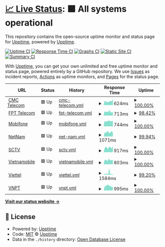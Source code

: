 # [📈 Live Status](https://upptime.github.io/upptime): <!--live status--> **🟩 All systems operational**

This repository contains the open-source uptime monitor and status page for [Upptime](https://upptime.js.org), powered by [Upptime](https://github.com/upptime/upptime).

[![Uptime CI](https://github.com/ilumitr/vn-isp-monitoring/workflows/Uptime%20CI/badge.svg)](https://github.com/ilumitr/vn-isp-monitoring/actions?query=workflow%3A%22Uptime+CI%22)
[![Response Time CI](https://github.com/ilumitr/vn-isp-monitoring/workflows/Response%20Time%20CI/badge.svg)](https://github.com/ilumitr/vn-isp-monitoring/actions?query=workflow%3A%22Response+Time+CI%22)
[![Graphs CI](https://github.com/ilumitr/vn-isp-monitoring/workflows/Graphs%20CI/badge.svg)](https://github.com/ilumitr/vn-isp-monitoring/actions?query=workflow%3A%22Graphs+CI%22)
[![Static Site CI](https://github.com/ilumitr/vn-isp-monitoring/workflows/Static%20Site%20CI/badge.svg)](https://github.com/ilumitr/vn-isp-monitoring/actions?query=workflow%3A%22Static+Site+CI%22)
[![Summary CI](https://github.com/ilumitr/vn-isp-monitoring/workflows/Summary%20CI/badge.svg)](https://github.com/ilumitr/vn-isp-monitoring/actions?query=workflow%3A%22Summary+CI%22)

With [Upptime](https://upptime.js.org), you can get your own unlimited and free uptime monitor and status page, powered entirely by a GitHub repository. We use [Issues](https://github.com/upptime/upptime/issues) as incident reports, [Actions](https://github.com/ilumitr/vn-isp-monitoring/actions) as uptime monitors, and [Pages](https://upptime.github.io/upptime) for the status page.

<!--start: status pages-->
<!-- This summary is generated by Upptime (https://github.com/upptime/upptime) -->
<!-- Do not edit this manually, your changes will be overwritten -->
<!-- prettier-ignore -->
| URL | Status | History | Response Time | Uptime |
| --- | ------ | ------- | ------------- | ------ |
| <img alt="" src="https://icons.duckduckgo.com/ip3/hcmspeedtest.cmctelecom.vn.ico" height="13"> [CMC Telecom](http://hcmspeedtest.cmctelecom.vn:8080) | 🟩 Up | [cmc-telecom.yml](https://github.com/ilumitr/vn-isp-monitoring/commits/HEAD/history/cmc-telecom.yml) | <details><summary><img alt="Response time graph" src="./graphs/cmc-telecom/response-time-week.png" height="20"> 624ms</summary><br><a href="https://ilumitr.github.io/vn-isp-monitoring/history/cmc-telecom"><img alt="Response time 627" src="https://img.shields.io/endpoint?url=https%3A%2F%2Fraw.githubusercontent.com%2Filumitr%2Fvn-isp-monitoring%2FHEAD%2Fapi%2Fcmc-telecom%2Fresponse-time.json"></a><br><a href="https://ilumitr.github.io/vn-isp-monitoring/history/cmc-telecom"><img alt="24-hour response time 949" src="https://img.shields.io/endpoint?url=https%3A%2F%2Fraw.githubusercontent.com%2Filumitr%2Fvn-isp-monitoring%2FHEAD%2Fapi%2Fcmc-telecom%2Fresponse-time-day.json"></a><br><a href="https://ilumitr.github.io/vn-isp-monitoring/history/cmc-telecom"><img alt="7-day response time 624" src="https://img.shields.io/endpoint?url=https%3A%2F%2Fraw.githubusercontent.com%2Filumitr%2Fvn-isp-monitoring%2FHEAD%2Fapi%2Fcmc-telecom%2Fresponse-time-week.json"></a><br><a href="https://ilumitr.github.io/vn-isp-monitoring/history/cmc-telecom"><img alt="30-day response time 613" src="https://img.shields.io/endpoint?url=https%3A%2F%2Fraw.githubusercontent.com%2Filumitr%2Fvn-isp-monitoring%2FHEAD%2Fapi%2Fcmc-telecom%2Fresponse-time-month.json"></a><br><a href="https://ilumitr.github.io/vn-isp-monitoring/history/cmc-telecom"><img alt="1-year response time 627" src="https://img.shields.io/endpoint?url=https%3A%2F%2Fraw.githubusercontent.com%2Filumitr%2Fvn-isp-monitoring%2FHEAD%2Fapi%2Fcmc-telecom%2Fresponse-time-year.json"></a></details> | <details><summary><a href="https://ilumitr.github.io/vn-isp-monitoring/history/cmc-telecom">100.00%</a></summary><a href="https://ilumitr.github.io/vn-isp-monitoring/history/cmc-telecom"><img alt="All-time uptime 99.98%" src="https://img.shields.io/endpoint?url=https%3A%2F%2Fraw.githubusercontent.com%2Filumitr%2Fvn-isp-monitoring%2FHEAD%2Fapi%2Fcmc-telecom%2Fuptime.json"></a><br><a href="https://ilumitr.github.io/vn-isp-monitoring/history/cmc-telecom"><img alt="24-hour uptime 100.00%" src="https://img.shields.io/endpoint?url=https%3A%2F%2Fraw.githubusercontent.com%2Filumitr%2Fvn-isp-monitoring%2FHEAD%2Fapi%2Fcmc-telecom%2Fuptime-day.json"></a><br><a href="https://ilumitr.github.io/vn-isp-monitoring/history/cmc-telecom"><img alt="7-day uptime 100.00%" src="https://img.shields.io/endpoint?url=https%3A%2F%2Fraw.githubusercontent.com%2Filumitr%2Fvn-isp-monitoring%2FHEAD%2Fapi%2Fcmc-telecom%2Fuptime-week.json"></a><br><a href="https://ilumitr.github.io/vn-isp-monitoring/history/cmc-telecom"><img alt="30-day uptime 100.00%" src="https://img.shields.io/endpoint?url=https%3A%2F%2Fraw.githubusercontent.com%2Filumitr%2Fvn-isp-monitoring%2FHEAD%2Fapi%2Fcmc-telecom%2Fuptime-month.json"></a><br><a href="https://ilumitr.github.io/vn-isp-monitoring/history/cmc-telecom"><img alt="1-year uptime 99.98%" src="https://img.shields.io/endpoint?url=https%3A%2F%2Fraw.githubusercontent.com%2Filumitr%2Fvn-isp-monitoring%2FHEAD%2Fapi%2Fcmc-telecom%2Fuptime-year.json"></a></details>
| <img alt="" src="https://icons.duckduckgo.com/ip3/speedtest.fpt.vn.ico" height="13"> [FPT Telecom](http://speedtest.fpt.vn:8080) | 🟩 Up | [fpt-telecom.yml](https://github.com/ilumitr/vn-isp-monitoring/commits/HEAD/history/fpt-telecom.yml) | <details><summary><img alt="Response time graph" src="./graphs/fpt-telecom/response-time-week.png" height="20"> 713ms</summary><br><a href="https://ilumitr.github.io/vn-isp-monitoring/history/fpt-telecom"><img alt="Response time 742" src="https://img.shields.io/endpoint?url=https%3A%2F%2Fraw.githubusercontent.com%2Filumitr%2Fvn-isp-monitoring%2FHEAD%2Fapi%2Ffpt-telecom%2Fresponse-time.json"></a><br><a href="https://ilumitr.github.io/vn-isp-monitoring/history/fpt-telecom"><img alt="24-hour response time 575" src="https://img.shields.io/endpoint?url=https%3A%2F%2Fraw.githubusercontent.com%2Filumitr%2Fvn-isp-monitoring%2FHEAD%2Fapi%2Ffpt-telecom%2Fresponse-time-day.json"></a><br><a href="https://ilumitr.github.io/vn-isp-monitoring/history/fpt-telecom"><img alt="7-day response time 713" src="https://img.shields.io/endpoint?url=https%3A%2F%2Fraw.githubusercontent.com%2Filumitr%2Fvn-isp-monitoring%2FHEAD%2Fapi%2Ffpt-telecom%2Fresponse-time-week.json"></a><br><a href="https://ilumitr.github.io/vn-isp-monitoring/history/fpt-telecom"><img alt="30-day response time 766" src="https://img.shields.io/endpoint?url=https%3A%2F%2Fraw.githubusercontent.com%2Filumitr%2Fvn-isp-monitoring%2FHEAD%2Fapi%2Ffpt-telecom%2Fresponse-time-month.json"></a><br><a href="https://ilumitr.github.io/vn-isp-monitoring/history/fpt-telecom"><img alt="1-year response time 742" src="https://img.shields.io/endpoint?url=https%3A%2F%2Fraw.githubusercontent.com%2Filumitr%2Fvn-isp-monitoring%2FHEAD%2Fapi%2Ffpt-telecom%2Fresponse-time-year.json"></a></details> | <details><summary><a href="https://ilumitr.github.io/vn-isp-monitoring/history/fpt-telecom">98.42%</a></summary><a href="https://ilumitr.github.io/vn-isp-monitoring/history/fpt-telecom"><img alt="All-time uptime 99.94%" src="https://img.shields.io/endpoint?url=https%3A%2F%2Fraw.githubusercontent.com%2Filumitr%2Fvn-isp-monitoring%2FHEAD%2Fapi%2Ffpt-telecom%2Fuptime.json"></a><br><a href="https://ilumitr.github.io/vn-isp-monitoring/history/fpt-telecom"><img alt="24-hour uptime 100.00%" src="https://img.shields.io/endpoint?url=https%3A%2F%2Fraw.githubusercontent.com%2Filumitr%2Fvn-isp-monitoring%2FHEAD%2Fapi%2Ffpt-telecom%2Fuptime-day.json"></a><br><a href="https://ilumitr.github.io/vn-isp-monitoring/history/fpt-telecom"><img alt="7-day uptime 98.42%" src="https://img.shields.io/endpoint?url=https%3A%2F%2Fraw.githubusercontent.com%2Filumitr%2Fvn-isp-monitoring%2FHEAD%2Fapi%2Ffpt-telecom%2Fuptime-week.json"></a><br><a href="https://ilumitr.github.io/vn-isp-monitoring/history/fpt-telecom"><img alt="30-day uptime 99.64%" src="https://img.shields.io/endpoint?url=https%3A%2F%2Fraw.githubusercontent.com%2Filumitr%2Fvn-isp-monitoring%2FHEAD%2Fapi%2Ffpt-telecom%2Fuptime-month.json"></a><br><a href="https://ilumitr.github.io/vn-isp-monitoring/history/fpt-telecom"><img alt="1-year uptime 99.94%" src="https://img.shields.io/endpoint?url=https%3A%2F%2Fraw.githubusercontent.com%2Filumitr%2Fvn-isp-monitoring%2FHEAD%2Fapi%2Ffpt-telecom%2Fuptime-year.json"></a></details>
| <img alt="" src="https://icons.duckduckgo.com/ip3/sp1.mobifone.vn.ico" height="13"> [Mobifone](http://sp1.mobifone.vn:8080) | 🟩 Up | [mobifone.yml](https://github.com/ilumitr/vn-isp-monitoring/commits/HEAD/history/mobifone.yml) | <details><summary><img alt="Response time graph" src="./graphs/mobifone/response-time-week.png" height="20"> 744ms</summary><br><a href="https://ilumitr.github.io/vn-isp-monitoring/history/mobifone"><img alt="Response time 730" src="https://img.shields.io/endpoint?url=https%3A%2F%2Fraw.githubusercontent.com%2Filumitr%2Fvn-isp-monitoring%2FHEAD%2Fapi%2Fmobifone%2Fresponse-time.json"></a><br><a href="https://ilumitr.github.io/vn-isp-monitoring/history/mobifone"><img alt="24-hour response time 755" src="https://img.shields.io/endpoint?url=https%3A%2F%2Fraw.githubusercontent.com%2Filumitr%2Fvn-isp-monitoring%2FHEAD%2Fapi%2Fmobifone%2Fresponse-time-day.json"></a><br><a href="https://ilumitr.github.io/vn-isp-monitoring/history/mobifone"><img alt="7-day response time 744" src="https://img.shields.io/endpoint?url=https%3A%2F%2Fraw.githubusercontent.com%2Filumitr%2Fvn-isp-monitoring%2FHEAD%2Fapi%2Fmobifone%2Fresponse-time-week.json"></a><br><a href="https://ilumitr.github.io/vn-isp-monitoring/history/mobifone"><img alt="30-day response time 797" src="https://img.shields.io/endpoint?url=https%3A%2F%2Fraw.githubusercontent.com%2Filumitr%2Fvn-isp-monitoring%2FHEAD%2Fapi%2Fmobifone%2Fresponse-time-month.json"></a><br><a href="https://ilumitr.github.io/vn-isp-monitoring/history/mobifone"><img alt="1-year response time 730" src="https://img.shields.io/endpoint?url=https%3A%2F%2Fraw.githubusercontent.com%2Filumitr%2Fvn-isp-monitoring%2FHEAD%2Fapi%2Fmobifone%2Fresponse-time-year.json"></a></details> | <details><summary><a href="https://ilumitr.github.io/vn-isp-monitoring/history/mobifone">100.00%</a></summary><a href="https://ilumitr.github.io/vn-isp-monitoring/history/mobifone"><img alt="All-time uptime 99.93%" src="https://img.shields.io/endpoint?url=https%3A%2F%2Fraw.githubusercontent.com%2Filumitr%2Fvn-isp-monitoring%2FHEAD%2Fapi%2Fmobifone%2Fuptime.json"></a><br><a href="https://ilumitr.github.io/vn-isp-monitoring/history/mobifone"><img alt="24-hour uptime 100.00%" src="https://img.shields.io/endpoint?url=https%3A%2F%2Fraw.githubusercontent.com%2Filumitr%2Fvn-isp-monitoring%2FHEAD%2Fapi%2Fmobifone%2Fuptime-day.json"></a><br><a href="https://ilumitr.github.io/vn-isp-monitoring/history/mobifone"><img alt="7-day uptime 100.00%" src="https://img.shields.io/endpoint?url=https%3A%2F%2Fraw.githubusercontent.com%2Filumitr%2Fvn-isp-monitoring%2FHEAD%2Fapi%2Fmobifone%2Fuptime-week.json"></a><br><a href="https://ilumitr.github.io/vn-isp-monitoring/history/mobifone"><img alt="30-day uptime 100.00%" src="https://img.shields.io/endpoint?url=https%3A%2F%2Fraw.githubusercontent.com%2Filumitr%2Fvn-isp-monitoring%2FHEAD%2Fapi%2Fmobifone%2Fuptime-month.json"></a><br><a href="https://ilumitr.github.io/vn-isp-monitoring/history/mobifone"><img alt="1-year uptime 99.93%" src="https://img.shields.io/endpoint?url=https%3A%2F%2Fraw.githubusercontent.com%2Filumitr%2Fvn-isp-monitoring%2FHEAD%2Fapi%2Fmobifone%2Fuptime-year.json"></a></details>
| <img alt="" src="https://icons.duckduckgo.com/ip3/speedtest4.hcmc.netnam.vn.ico" height="13"> [NetNam](http://speedtest4.hcmc.netnam.vn:8080) | 🟩 Up | [net-nam.yml](https://github.com/ilumitr/vn-isp-monitoring/commits/HEAD/history/net-nam.yml) | <details><summary><img alt="Response time graph" src="./graphs/net-nam/response-time-week.png" height="20"> 1071ms</summary><br><a href="https://ilumitr.github.io/vn-isp-monitoring/history/net-nam"><img alt="Response time 1156" src="https://img.shields.io/endpoint?url=https%3A%2F%2Fraw.githubusercontent.com%2Filumitr%2Fvn-isp-monitoring%2FHEAD%2Fapi%2Fnet-nam%2Fresponse-time.json"></a><br><a href="https://ilumitr.github.io/vn-isp-monitoring/history/net-nam"><img alt="24-hour response time 971" src="https://img.shields.io/endpoint?url=https%3A%2F%2Fraw.githubusercontent.com%2Filumitr%2Fvn-isp-monitoring%2FHEAD%2Fapi%2Fnet-nam%2Fresponse-time-day.json"></a><br><a href="https://ilumitr.github.io/vn-isp-monitoring/history/net-nam"><img alt="7-day response time 1071" src="https://img.shields.io/endpoint?url=https%3A%2F%2Fraw.githubusercontent.com%2Filumitr%2Fvn-isp-monitoring%2FHEAD%2Fapi%2Fnet-nam%2Fresponse-time-week.json"></a><br><a href="https://ilumitr.github.io/vn-isp-monitoring/history/net-nam"><img alt="30-day response time 1072" src="https://img.shields.io/endpoint?url=https%3A%2F%2Fraw.githubusercontent.com%2Filumitr%2Fvn-isp-monitoring%2FHEAD%2Fapi%2Fnet-nam%2Fresponse-time-month.json"></a><br><a href="https://ilumitr.github.io/vn-isp-monitoring/history/net-nam"><img alt="1-year response time 1156" src="https://img.shields.io/endpoint?url=https%3A%2F%2Fraw.githubusercontent.com%2Filumitr%2Fvn-isp-monitoring%2FHEAD%2Fapi%2Fnet-nam%2Fresponse-time-year.json"></a></details> | <details><summary><a href="https://ilumitr.github.io/vn-isp-monitoring/history/net-nam">99.94%</a></summary><a href="https://ilumitr.github.io/vn-isp-monitoring/history/net-nam"><img alt="All-time uptime 99.97%" src="https://img.shields.io/endpoint?url=https%3A%2F%2Fraw.githubusercontent.com%2Filumitr%2Fvn-isp-monitoring%2FHEAD%2Fapi%2Fnet-nam%2Fuptime.json"></a><br><a href="https://ilumitr.github.io/vn-isp-monitoring/history/net-nam"><img alt="24-hour uptime 99.58%" src="https://img.shields.io/endpoint?url=https%3A%2F%2Fraw.githubusercontent.com%2Filumitr%2Fvn-isp-monitoring%2FHEAD%2Fapi%2Fnet-nam%2Fuptime-day.json"></a><br><a href="https://ilumitr.github.io/vn-isp-monitoring/history/net-nam"><img alt="7-day uptime 99.94%" src="https://img.shields.io/endpoint?url=https%3A%2F%2Fraw.githubusercontent.com%2Filumitr%2Fvn-isp-monitoring%2FHEAD%2Fapi%2Fnet-nam%2Fuptime-week.json"></a><br><a href="https://ilumitr.github.io/vn-isp-monitoring/history/net-nam"><img alt="30-day uptime 99.89%" src="https://img.shields.io/endpoint?url=https%3A%2F%2Fraw.githubusercontent.com%2Filumitr%2Fvn-isp-monitoring%2FHEAD%2Fapi%2Fnet-nam%2Fuptime-month.json"></a><br><a href="https://ilumitr.github.io/vn-isp-monitoring/history/net-nam"><img alt="1-year uptime 99.97%" src="https://img.shields.io/endpoint?url=https%3A%2F%2Fraw.githubusercontent.com%2Filumitr%2Fvn-isp-monitoring%2FHEAD%2Fapi%2Fnet-nam%2Fuptime-year.json"></a></details>
| <img alt="" src="https://icons.duckduckgo.com/ip3/hcm-speedtest01.sctv.com.vn.ico" height="13"> [SCTV](http://hcm-speedtest01.sctv.com.vn:8080) | 🟩 Up | [sctv.yml](https://github.com/ilumitr/vn-isp-monitoring/commits/HEAD/history/sctv.yml) | <details><summary><img alt="Response time graph" src="./graphs/sctv/response-time-week.png" height="20"> 917ms</summary><br><a href="https://ilumitr.github.io/vn-isp-monitoring/history/sctv"><img alt="Response time 904" src="https://img.shields.io/endpoint?url=https%3A%2F%2Fraw.githubusercontent.com%2Filumitr%2Fvn-isp-monitoring%2FHEAD%2Fapi%2Fsctv%2Fresponse-time.json"></a><br><a href="https://ilumitr.github.io/vn-isp-monitoring/history/sctv"><img alt="24-hour response time 1181" src="https://img.shields.io/endpoint?url=https%3A%2F%2Fraw.githubusercontent.com%2Filumitr%2Fvn-isp-monitoring%2FHEAD%2Fapi%2Fsctv%2Fresponse-time-day.json"></a><br><a href="https://ilumitr.github.io/vn-isp-monitoring/history/sctv"><img alt="7-day response time 917" src="https://img.shields.io/endpoint?url=https%3A%2F%2Fraw.githubusercontent.com%2Filumitr%2Fvn-isp-monitoring%2FHEAD%2Fapi%2Fsctv%2Fresponse-time-week.json"></a><br><a href="https://ilumitr.github.io/vn-isp-monitoring/history/sctv"><img alt="30-day response time 953" src="https://img.shields.io/endpoint?url=https%3A%2F%2Fraw.githubusercontent.com%2Filumitr%2Fvn-isp-monitoring%2FHEAD%2Fapi%2Fsctv%2Fresponse-time-month.json"></a><br><a href="https://ilumitr.github.io/vn-isp-monitoring/history/sctv"><img alt="1-year response time 904" src="https://img.shields.io/endpoint?url=https%3A%2F%2Fraw.githubusercontent.com%2Filumitr%2Fvn-isp-monitoring%2FHEAD%2Fapi%2Fsctv%2Fresponse-time-year.json"></a></details> | <details><summary><a href="https://ilumitr.github.io/vn-isp-monitoring/history/sctv">100.00%</a></summary><a href="https://ilumitr.github.io/vn-isp-monitoring/history/sctv"><img alt="All-time uptime 99.96%" src="https://img.shields.io/endpoint?url=https%3A%2F%2Fraw.githubusercontent.com%2Filumitr%2Fvn-isp-monitoring%2FHEAD%2Fapi%2Fsctv%2Fuptime.json"></a><br><a href="https://ilumitr.github.io/vn-isp-monitoring/history/sctv"><img alt="24-hour uptime 100.00%" src="https://img.shields.io/endpoint?url=https%3A%2F%2Fraw.githubusercontent.com%2Filumitr%2Fvn-isp-monitoring%2FHEAD%2Fapi%2Fsctv%2Fuptime-day.json"></a><br><a href="https://ilumitr.github.io/vn-isp-monitoring/history/sctv"><img alt="7-day uptime 100.00%" src="https://img.shields.io/endpoint?url=https%3A%2F%2Fraw.githubusercontent.com%2Filumitr%2Fvn-isp-monitoring%2FHEAD%2Fapi%2Fsctv%2Fuptime-week.json"></a><br><a href="https://ilumitr.github.io/vn-isp-monitoring/history/sctv"><img alt="30-day uptime 100.00%" src="https://img.shields.io/endpoint?url=https%3A%2F%2Fraw.githubusercontent.com%2Filumitr%2Fvn-isp-monitoring%2FHEAD%2Fapi%2Fsctv%2Fuptime-month.json"></a><br><a href="https://ilumitr.github.io/vn-isp-monitoring/history/sctv"><img alt="1-year uptime 99.96%" src="https://img.shields.io/endpoint?url=https%3A%2F%2Fraw.githubusercontent.com%2Filumitr%2Fvn-isp-monitoring%2FHEAD%2Fapi%2Fsctv%2Fuptime-year.json"></a></details>
| <img alt="" src="https://icons.duckduckgo.com/ip3/vnmhcmspt1.vietnamobile.com.vn.ico" height="13"> [Vietnamobile](http://vnmhcmspt1.vietnamobile.com.vn:8080) | 🟩 Up | [vietnamobile.yml](https://github.com/ilumitr/vn-isp-monitoring/commits/HEAD/history/vietnamobile.yml) | <details><summary><img alt="Response time graph" src="./graphs/vietnamobile/response-time-week.png" height="20"> 803ms</summary><br><a href="https://ilumitr.github.io/vn-isp-monitoring/history/vietnamobile"><img alt="Response time 990" src="https://img.shields.io/endpoint?url=https%3A%2F%2Fraw.githubusercontent.com%2Filumitr%2Fvn-isp-monitoring%2FHEAD%2Fapi%2Fvietnamobile%2Fresponse-time.json"></a><br><a href="https://ilumitr.github.io/vn-isp-monitoring/history/vietnamobile"><img alt="24-hour response time 796" src="https://img.shields.io/endpoint?url=https%3A%2F%2Fraw.githubusercontent.com%2Filumitr%2Fvn-isp-monitoring%2FHEAD%2Fapi%2Fvietnamobile%2Fresponse-time-day.json"></a><br><a href="https://ilumitr.github.io/vn-isp-monitoring/history/vietnamobile"><img alt="7-day response time 803" src="https://img.shields.io/endpoint?url=https%3A%2F%2Fraw.githubusercontent.com%2Filumitr%2Fvn-isp-monitoring%2FHEAD%2Fapi%2Fvietnamobile%2Fresponse-time-week.json"></a><br><a href="https://ilumitr.github.io/vn-isp-monitoring/history/vietnamobile"><img alt="30-day response time 942" src="https://img.shields.io/endpoint?url=https%3A%2F%2Fraw.githubusercontent.com%2Filumitr%2Fvn-isp-monitoring%2FHEAD%2Fapi%2Fvietnamobile%2Fresponse-time-month.json"></a><br><a href="https://ilumitr.github.io/vn-isp-monitoring/history/vietnamobile"><img alt="1-year response time 990" src="https://img.shields.io/endpoint?url=https%3A%2F%2Fraw.githubusercontent.com%2Filumitr%2Fvn-isp-monitoring%2FHEAD%2Fapi%2Fvietnamobile%2Fresponse-time-year.json"></a></details> | <details><summary><a href="https://ilumitr.github.io/vn-isp-monitoring/history/vietnamobile">100.00%</a></summary><a href="https://ilumitr.github.io/vn-isp-monitoring/history/vietnamobile"><img alt="All-time uptime 94.26%" src="https://img.shields.io/endpoint?url=https%3A%2F%2Fraw.githubusercontent.com%2Filumitr%2Fvn-isp-monitoring%2FHEAD%2Fapi%2Fvietnamobile%2Fuptime.json"></a><br><a href="https://ilumitr.github.io/vn-isp-monitoring/history/vietnamobile"><img alt="24-hour uptime 100.00%" src="https://img.shields.io/endpoint?url=https%3A%2F%2Fraw.githubusercontent.com%2Filumitr%2Fvn-isp-monitoring%2FHEAD%2Fapi%2Fvietnamobile%2Fuptime-day.json"></a><br><a href="https://ilumitr.github.io/vn-isp-monitoring/history/vietnamobile"><img alt="7-day uptime 100.00%" src="https://img.shields.io/endpoint?url=https%3A%2F%2Fraw.githubusercontent.com%2Filumitr%2Fvn-isp-monitoring%2FHEAD%2Fapi%2Fvietnamobile%2Fuptime-week.json"></a><br><a href="https://ilumitr.github.io/vn-isp-monitoring/history/vietnamobile"><img alt="30-day uptime 98.01%" src="https://img.shields.io/endpoint?url=https%3A%2F%2Fraw.githubusercontent.com%2Filumitr%2Fvn-isp-monitoring%2FHEAD%2Fapi%2Fvietnamobile%2Fuptime-month.json"></a><br><a href="https://ilumitr.github.io/vn-isp-monitoring/history/vietnamobile"><img alt="1-year uptime 94.26%" src="https://img.shields.io/endpoint?url=https%3A%2F%2Fraw.githubusercontent.com%2Filumitr%2Fvn-isp-monitoring%2FHEAD%2Fapi%2Fvietnamobile%2Fuptime-year.json"></a></details>
| <img alt="" src="https://icons.duckduckgo.com/ip3/speedtestkv3b.viettel.vn.ico" height="13"> [Viettel](http://speedtestkv3b.viettel.vn:8080) | 🟩 Up | [viettel.yml](https://github.com/ilumitr/vn-isp-monitoring/commits/HEAD/history/viettel.yml) | <details><summary><img alt="Response time graph" src="./graphs/viettel/response-time-week.png" height="20"> 1584ms</summary><br><a href="https://ilumitr.github.io/vn-isp-monitoring/history/viettel"><img alt="Response time 2142" src="https://img.shields.io/endpoint?url=https%3A%2F%2Fraw.githubusercontent.com%2Filumitr%2Fvn-isp-monitoring%2FHEAD%2Fapi%2Fviettel%2Fresponse-time.json"></a><br><a href="https://ilumitr.github.io/vn-isp-monitoring/history/viettel"><img alt="24-hour response time 805" src="https://img.shields.io/endpoint?url=https%3A%2F%2Fraw.githubusercontent.com%2Filumitr%2Fvn-isp-monitoring%2FHEAD%2Fapi%2Fviettel%2Fresponse-time-day.json"></a><br><a href="https://ilumitr.github.io/vn-isp-monitoring/history/viettel"><img alt="7-day response time 1584" src="https://img.shields.io/endpoint?url=https%3A%2F%2Fraw.githubusercontent.com%2Filumitr%2Fvn-isp-monitoring%2FHEAD%2Fapi%2Fviettel%2Fresponse-time-week.json"></a><br><a href="https://ilumitr.github.io/vn-isp-monitoring/history/viettel"><img alt="30-day response time 1145" src="https://img.shields.io/endpoint?url=https%3A%2F%2Fraw.githubusercontent.com%2Filumitr%2Fvn-isp-monitoring%2FHEAD%2Fapi%2Fviettel%2Fresponse-time-month.json"></a><br><a href="https://ilumitr.github.io/vn-isp-monitoring/history/viettel"><img alt="1-year response time 2142" src="https://img.shields.io/endpoint?url=https%3A%2F%2Fraw.githubusercontent.com%2Filumitr%2Fvn-isp-monitoring%2FHEAD%2Fapi%2Fviettel%2Fresponse-time-year.json"></a></details> | <details><summary><a href="https://ilumitr.github.io/vn-isp-monitoring/history/viettel">99.20%</a></summary><a href="https://ilumitr.github.io/vn-isp-monitoring/history/viettel"><img alt="All-time uptime 99.97%" src="https://img.shields.io/endpoint?url=https%3A%2F%2Fraw.githubusercontent.com%2Filumitr%2Fvn-isp-monitoring%2FHEAD%2Fapi%2Fviettel%2Fuptime.json"></a><br><a href="https://ilumitr.github.io/vn-isp-monitoring/history/viettel"><img alt="24-hour uptime 100.00%" src="https://img.shields.io/endpoint?url=https%3A%2F%2Fraw.githubusercontent.com%2Filumitr%2Fvn-isp-monitoring%2FHEAD%2Fapi%2Fviettel%2Fuptime-day.json"></a><br><a href="https://ilumitr.github.io/vn-isp-monitoring/history/viettel"><img alt="7-day uptime 99.20%" src="https://img.shields.io/endpoint?url=https%3A%2F%2Fraw.githubusercontent.com%2Filumitr%2Fvn-isp-monitoring%2FHEAD%2Fapi%2Fviettel%2Fuptime-week.json"></a><br><a href="https://ilumitr.github.io/vn-isp-monitoring/history/viettel"><img alt="30-day uptime 99.82%" src="https://img.shields.io/endpoint?url=https%3A%2F%2Fraw.githubusercontent.com%2Filumitr%2Fvn-isp-monitoring%2FHEAD%2Fapi%2Fviettel%2Fuptime-month.json"></a><br><a href="https://ilumitr.github.io/vn-isp-monitoring/history/viettel"><img alt="1-year uptime 99.97%" src="https://img.shields.io/endpoint?url=https%3A%2F%2Fraw.githubusercontent.com%2Filumitr%2Fvn-isp-monitoring%2FHEAD%2Fapi%2Fviettel%2Fuptime-year.json"></a></details>
| <img alt="" src="https://icons.duckduckgo.com/ip3/speedtest3.vtn.com.vn.ico" height="13"> [VNPT](http://speedtest3.vtn.com.vn:8080) | 🟩 Up | [vnpt.yml](https://github.com/ilumitr/vn-isp-monitoring/commits/HEAD/history/vnpt.yml) | <details><summary><img alt="Response time graph" src="./graphs/vnpt/response-time-week.png" height="20"> 995ms</summary><br><a href="https://ilumitr.github.io/vn-isp-monitoring/history/vnpt"><img alt="Response time 869" src="https://img.shields.io/endpoint?url=https%3A%2F%2Fraw.githubusercontent.com%2Filumitr%2Fvn-isp-monitoring%2FHEAD%2Fapi%2Fvnpt%2Fresponse-time.json"></a><br><a href="https://ilumitr.github.io/vn-isp-monitoring/history/vnpt"><img alt="24-hour response time 780" src="https://img.shields.io/endpoint?url=https%3A%2F%2Fraw.githubusercontent.com%2Filumitr%2Fvn-isp-monitoring%2FHEAD%2Fapi%2Fvnpt%2Fresponse-time-day.json"></a><br><a href="https://ilumitr.github.io/vn-isp-monitoring/history/vnpt"><img alt="7-day response time 995" src="https://img.shields.io/endpoint?url=https%3A%2F%2Fraw.githubusercontent.com%2Filumitr%2Fvn-isp-monitoring%2FHEAD%2Fapi%2Fvnpt%2Fresponse-time-week.json"></a><br><a href="https://ilumitr.github.io/vn-isp-monitoring/history/vnpt"><img alt="30-day response time 977" src="https://img.shields.io/endpoint?url=https%3A%2F%2Fraw.githubusercontent.com%2Filumitr%2Fvn-isp-monitoring%2FHEAD%2Fapi%2Fvnpt%2Fresponse-time-month.json"></a><br><a href="https://ilumitr.github.io/vn-isp-monitoring/history/vnpt"><img alt="1-year response time 869" src="https://img.shields.io/endpoint?url=https%3A%2F%2Fraw.githubusercontent.com%2Filumitr%2Fvn-isp-monitoring%2FHEAD%2Fapi%2Fvnpt%2Fresponse-time-year.json"></a></details> | <details><summary><a href="https://ilumitr.github.io/vn-isp-monitoring/history/vnpt">100.00%</a></summary><a href="https://ilumitr.github.io/vn-isp-monitoring/history/vnpt"><img alt="All-time uptime 99.99%" src="https://img.shields.io/endpoint?url=https%3A%2F%2Fraw.githubusercontent.com%2Filumitr%2Fvn-isp-monitoring%2FHEAD%2Fapi%2Fvnpt%2Fuptime.json"></a><br><a href="https://ilumitr.github.io/vn-isp-monitoring/history/vnpt"><img alt="24-hour uptime 100.00%" src="https://img.shields.io/endpoint?url=https%3A%2F%2Fraw.githubusercontent.com%2Filumitr%2Fvn-isp-monitoring%2FHEAD%2Fapi%2Fvnpt%2Fuptime-day.json"></a><br><a href="https://ilumitr.github.io/vn-isp-monitoring/history/vnpt"><img alt="7-day uptime 100.00%" src="https://img.shields.io/endpoint?url=https%3A%2F%2Fraw.githubusercontent.com%2Filumitr%2Fvn-isp-monitoring%2FHEAD%2Fapi%2Fvnpt%2Fuptime-week.json"></a><br><a href="https://ilumitr.github.io/vn-isp-monitoring/history/vnpt"><img alt="30-day uptime 100.00%" src="https://img.shields.io/endpoint?url=https%3A%2F%2Fraw.githubusercontent.com%2Filumitr%2Fvn-isp-monitoring%2FHEAD%2Fapi%2Fvnpt%2Fuptime-month.json"></a><br><a href="https://ilumitr.github.io/vn-isp-monitoring/history/vnpt"><img alt="1-year uptime 99.99%" src="https://img.shields.io/endpoint?url=https%3A%2F%2Fraw.githubusercontent.com%2Filumitr%2Fvn-isp-monitoring%2FHEAD%2Fapi%2Fvnpt%2Fuptime-year.json"></a></details>

<!--end: status pages-->

[**Visit our status website →**](https://upptime.github.io/upptime)

## 📄 License

- Powered by: [Upptime](https://github.com/upptime/upptime)
- Code: [MIT](./LICENSE) © [Upptime](https://upptime.js.org)
- Data in the `./history` directory: [Open Database License](https://opendatacommons.org/licenses/odbl/1-0/)
